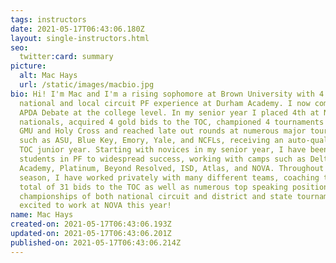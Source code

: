 ```yaml
---
tags: instructors
date: 2021-05-17T06:43:06.180Z
layout: single-instructors.html
seo:
  twitter:card: summary
picture:
  alt: Mac Hays
  url: /static/images/macbio.jpg
bio: Hi! I'm Mac and I'm a rising sophomore at Brown University with 4 years of
  national and local circuit PF experience at Durham Academy. I now compete in
  APDA Debate at the college level. In my senior year I placed 4th at NSDA
  nationals, acquired 4 gold bids to the TOC, championed 4 tournaments including
  GMU and Holy Cross and reached late out rounds at numerous major tournaments
  such as ASU, Blue Key, Emory, Yale, and NCFLs, receiving an auto-qual to the
  TOC junior year. Starting with novices in my senior year, I have been coaching
  students in PF to widespread success, working with camps such as Delta Debate
  Academy, Platinum, Beyond Resolved, ISD, Atlas, and NOVA. Throughout the past
  season, I have worked privately with many different teams, coaching them to a
  total of 31 bids to the TOC as well as numerous top speaking positions and
  championships of both national circuit and district and state tournaments. I'm
  excited to work at NOVA this year!
name: Mac Hays
created-on: 2021-05-17T06:43:06.193Z
updated-on: 2021-05-17T06:43:06.201Z
published-on: 2021-05-17T06:43:06.214Z
---
```

